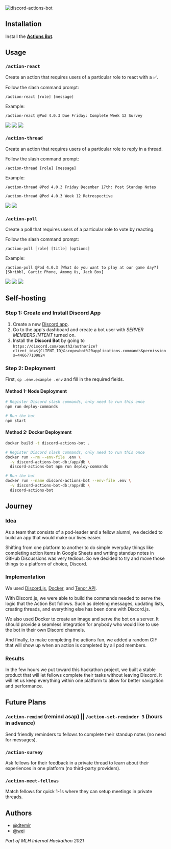 ![discord-actions-bot](https://socialify.git.ci/wei/discord-actions-bot/image?description=1&font=Bitter&logo=https%3A%2F%2Fuser-images.githubusercontent.com%2F5880908%2F205446002-9245a89e-9927-49cd-91dc-bea8bd079336.svg&name=1&pattern=Plus&theme=Dark)


## Installation

Install the [**Actions Bot**](https://discord.com/oauth2/authorize?client_id=922524247274950666&scope=bot%20applications.commands&permissions=446677109824).


## Usage

### `/action-react`

Create an action that requires users of a particular role to react with a ✅.

Follow the slash command prompt:
```
/action-react [role] [message]
```

Example:
```
/action-react @Pod 4.0.3 Due Friday: Complete Week 12 Survey
```

![](https://user-images.githubusercontent.com/5880908/146950481-f6fa4469-c4cf-4f4c-910f-a566bbb233ff.png)
![](https://user-images.githubusercontent.com/5880908/146950525-846cfc2d-6029-4fed-9365-d91c05bb45e8.png)
![](https://user-images.githubusercontent.com/5880908/146950581-b3c55d8a-0939-4a44-88c3-098337b56fde.png)

### `/action-thread`

Create an action that requires users of a particular role to reply in a thread.

Follow the slash command prompt:
```
/action-thread [role] [message]
```

Example:
```
/action-thread @Pod 4.0.3 Friday December 17th: Post Standup Notes

/action-thread @Pod 4.0.3 Week 12 Retrospective
```

![](https://user-images.githubusercontent.com/5880908/146950775-a636f346-2d8b-424f-9e35-78bb2600244d.png)
![](https://user-images.githubusercontent.com/5880908/146950866-e93a23fc-d5f9-4bec-8fc2-de2ad4aefdd3.png)

### `/action-poll`

Create a poll that requires users of a particular role to vote by reacting.

Follow the slash command prompt:
```
/action-poll [role] [title] [options]
```

Example:
```
/action-poll @Pod 4.0.3 [What do you want to play at our game day?] [Skribbl, Gartic Phone, Among Us, Jack Box]
```

![](https://user-images.githubusercontent.com/5880908/150705373-3eaf06c8-964c-4322-8d58-209395f05c5a.png)
![](https://user-images.githubusercontent.com/5880908/150705282-b4492523-77b5-4afb-8487-5f52f9f63dc6.png)
![](https://user-images.githubusercontent.com/5880908/150705327-1bb1fee6-40a2-4477-9e08-e871ee2d1ab5.png)


## Self-hosting

### Step 1: Create and Install Discord App

1. Create a new [Discord app](https://discord.com/developers/applications).
1. Go to the app's dashboard and create a bot user with _SERVER MEMBERS INTENT_ turned on.
1. Install the **Discord Bot** by going to `https://discord.com/oauth2/authorize?client_id=${CLIENT_ID}&scope=bot%20applications.commands&permissions=446677109824`

### Step 2: Deployment

First, `cp .env.example .env` and fill in the required fields.

#### Method 1: Node Deployment
```bash
# Register Discord slash commands, only need to run this once
npm run deploy-commands

# Run the bot
npm start
```

#### Method 2: Docker Deployment

```bash
docker build -t discord-actions-bot .

# Register Discord slash commands, only need to run this once
docker run --rm --env-file .env \
  -v discord-actions-bot-db:/app/db \
  discord-actions-bot npm run deploy-commands

# Run the bot
docker run --name discord-actions-bot --env-file .env \
  -v discord-actions-bot-db:/app/db \
  discord-actions-bot
```


## Journey

### Idea

As a team that consists of a pod-leader and a fellow alumni, we decided to build an app that would make our lives easier.

Shifting from one platform to another to do simple everyday things like completing action items in Google Sheets and writing standup notes in GitHub Discussions was very tedious. So we decided to try and move those things to a platform of choice, Discord.

### Implementation

We used [Discord.js](https://discord.js.org/#/), [Docker](https://www.docker.com/), and [Tenor API](https://tenor.com/gifapi/documentation).

With Discord.js, we were able to build the commands needed to serve the logic that the Action Bot follows. Such as deleting messages, updating lists, creating threads, and everything else has been done with Discord.js.

We also used Docker to create an image and serve the bot on a server. It should provide a seamless integration for anybody who would like to use the bot in their own Discord channels.

And finally, to make completing the actions fun, we added a random GIF that will show up when an action is completed by all pod members.

### Results

In the few hours we put toward this hackathon project, we built a stable product that will let fellows complete their tasks without leaving Discord. It will let us keep everything within one platform to allow for better navigation and performance.

## Future Plans

### `/action-remind` (remind asap) || `/action-set-reminder 3` (hours in advance)

Send friendly reminders to fellows to complete their standup notes (no need for messages).

### `/action-survey`

Ask fellows for their feedback in a private thread to learn about their experiences in one platform (no third-party providers).

### `/action-meet-fellows`

Match fellows for quick 1-1s where they can setup meetings in private threads.


## Authors

- [@dtemir](https://github.com/dtemir)
- [@wei](https://github.com/wei)

_Part of MLH Internal Hackathon 2021_
